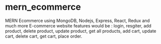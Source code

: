 # mern_ecommerce
MERN Ecommerce using MongoDB, Nodejs, Express, React, Redux and much more
E-commerce website features would be : login, resgiter, add product, delete product, update product, get all products, add cart, update cart, delete cart, get cart, place order. 
